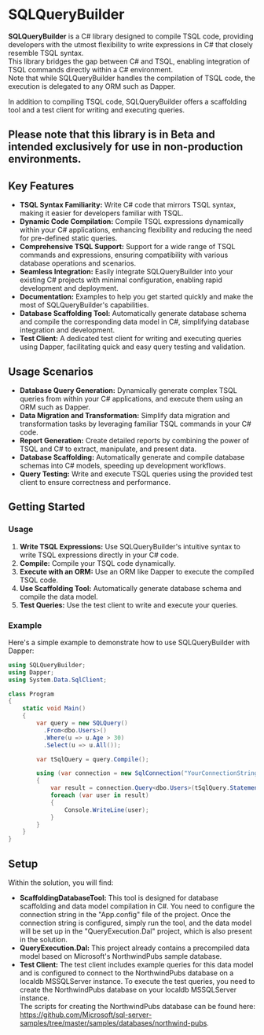 # SQLQueryBuilder

**SQLQueryBuilder** is a C# library designed to compile TSQL code, providing developers with the utmost flexibility to write expressions in C# that closely resemble TSQL syntax.  
This library bridges the gap between C# and TSQL, enabling integration of TSQL commands directly within a C# environment.  
Note that while SQLQueryBuilder handles the compilation of TSQL code, the execution is delegated to any ORM such as Dapper.

In addition to compiling TSQL code, SQLQueryBuilder offers a scaffolding tool and a test client for writing and executing queries.

## Please note that this library is in Beta and intended exclusively for use in non-production environments.

## Key Features

- **TSQL Syntax Familiarity:** Write C# code that mirrors TSQL syntax, making it easier for developers familiar with TSQL.
- **Dynamic Code Compilation:** Compile TSQL expressions dynamically within your C# applications, enhancing flexibility and reducing the need for pre-defined static queries.
- **Comprehensive TSQL Support:** Support for a wide range of TSQL commands and expressions, ensuring compatibility with various database operations and scenarios.
- **Seamless Integration:** Easily integrate SQLQueryBuilder into your existing C# projects with minimal configuration, enabling rapid development and deployment.
- **Documentation:** Examples to help you get started quickly and make the most of SQLQueryBuilder's capabilities.
- **Database Scaffolding Tool:** Automatically generate database schema and compile the corresponding data model in C#, simplifying database integration and development.
- **Test Client:** A dedicated test client for writing and executing queries using Dapper, facilitating quick and easy query testing and validation.

## Usage Scenarios

- **Database Query Generation:** Dynamically generate complex TSQL queries from within your C# applications, and execute them using an ORM such as Dapper.
- **Data Migration and Transformation:** Simplify data migration and transformation tasks by leveraging familiar TSQL commands in your C# code.
- **Report Generation:** Create detailed reports by combining the power of TSQL and C# to extract, manipulate, and present data.
- **Database Scaffolding:** Automatically generate and compile database schemas into C# models, speeding up development workflows.
- **Query Testing:** Write and execute TSQL queries using the provided test client to ensure correctness and performance.

## Getting Started

### Usage

1. **Write TSQL Expressions:** Use SQLQueryBuilder's intuitive syntax to write TSQL expressions directly in your C# code.
2. **Compile:** Compile your TSQL code dynamically.
3. **Execute with an ORM:** Use an ORM like Dapper to execute the compiled TSQL code.
4. **Use Scaffolding Tool:** Automatically generate database schema and compile the data model.
5. **Test Queries:** Use the test client to write and execute your queries.

### Example

Here's a simple example to demonstrate how to use SQLQueryBuilder with Dapper:

```csharp
using SQLQueryBuilder;
using Dapper;
using System.Data.SqlClient;

class Program
{
    static void Main()
    {
        var query = new SQLQuery()
          .From<dbo.Users>()
          .Where(u => u.Age > 30)
          .Select(u => u.All());

        var tSqlQuery = query.Compile();

        using (var connection = new SqlConnection("YourConnectionString"))
        {
            var result = connection.Query<dbo.Users>(tSqlQuery.Statement, tSqlQuery.Parameters);
            foreach (var user in result)
            {
                Console.WriteLine(user);
            }
        }
    }
}
```
## Setup

Within the solution, you will find:

- **ScaffoldingDatabaseTool:** This tool is designed for database scaffolding and data model compilation in C#.
  You need to configure the connection string in the "App.config" file of the project. Once the connection string is configured, simply run the tool, and the data model will be set up in the "QueryExecution.Dal" project, which is also      present in the solution.
- **QueryExecution.Dal:** This project already contains a precompiled data model based on Microsoft's NorthwindPubs sample database. 
- **Test Client:** The test client includes example queries for this data model and is configured to connect to the NorthwindPubs database on a localdb MSSQLServer instance. To execute the test queries, you need to create the NorthwindPubs database on your localdb MSSQLServer instance.  
  The scripts for creating the NorthwindPubs database can be found here:  
  https://github.com/Microsoft/sql-server-samples/tree/master/samples/databases/northwind-pubs.
